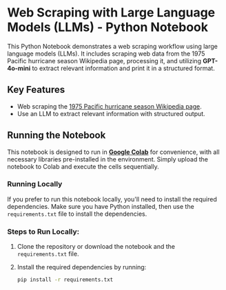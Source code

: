 # Web Scraping with Large Language Models (LLMs) - Python Notebook

This Python Notebook demonstrates a web scraping workflow using large language models (LLMs). It includes scraping web data from the 1975 Pacific hurricane season Wikipedia page, processing it, and utilizing **GPT-4o-mini** to extract relevant information and print it in a structured format.

## Key Features
- Web scraping the [1975 Pacific hurricane season Wikipedia page](https://en.wikipedia.org/wiki/1975_Pacific_hurricane_season).
- Use an LLM to extract relevant information with structured output.

## Running the Notebook
This notebook is designed to run in [**Google Colab**](https://colab.research.google.com/) for convenience, with all necessary libraries pre-installed in the environment. Simply upload the notebook to Colab and execute the cells sequentially.

### Running Locally
If you prefer to run this notebook locally, you'll need to install the required dependencies. Make sure you have Python installed, then use the `requirements.txt` file to install the dependencies.

### Steps to Run Locally:
1. Clone the repository or download the notebook and the `requirements.txt` file.
2. Install the required dependencies by running:

   ```bash
   pip install -r requirements.txt

